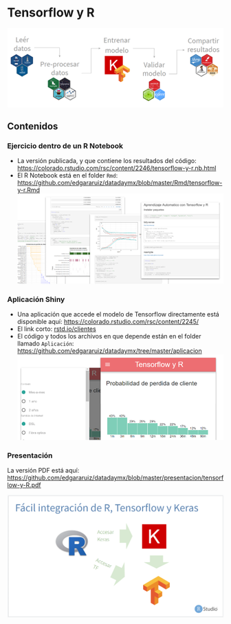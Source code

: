 Tensorflow y R
======================================================

![](imagenes/pasos.png)

## Contenidos

### Ejercicio dentro de un R Notebook

- La versión publicada, y que contiene los resultados del código: https://colorado.rstudio.com/rsc/content/2246/tensorflow-y-r.nb.html
- El R Notebook está en el folder `Rmd`: https://github.com/edgararuiz/datadaymx/blob/master/Rmd/tensorflow-y-r.Rmd
![](imagenes/rnotebook.png)

### Aplicación Shiny

- Una aplicación que accede el modelo de Tensorflow directamente está disponible aquí: https://colorado.rstudio.com/rsc/content/2245/ 
- El link corto: [rstd.io/clientes](https://rstd.io/clientes)
- El código y todos los archivos en que depende están en el folder llamado `Aplicación`: https://github.com/edgararuiz/datadaymx/tree/master/aplicacion
![](imagenes/shiny.png)

### Presentación

La versión PDF está aquí: https://github.com/edgararuiz/datadaymx/blob/master/presentacion/tensorflow-y-R.pdf
<div><img src = "imagenes/presentacion.png" width = '600' align = 'center' ></div>
